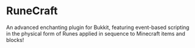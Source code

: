 RuneCraft
=========

An advanced enchanting plugin for Bukkit, featuring event-based scripting in
the physical form of Runes applied in sequence to Minecraft items and blocks!
